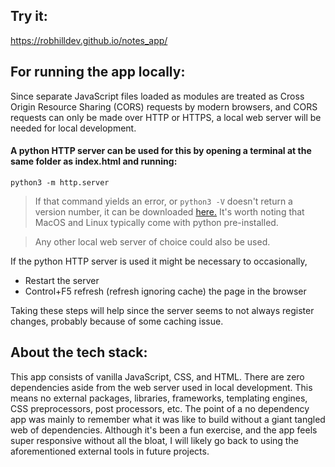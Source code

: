 ## Try it:
https://robhilldev.github.io/notes_app/

## For running the app locally:

Since separate JavaScript files loaded as modules are treated as Cross Origin Resource Sharing (CORS) requests by modern browsers, and CORS requests can only be made over HTTP or HTTPS, a local web server will be needed for local development.

#### A python HTTP server can be used for this by opening a terminal at the same folder as index.html and running:
```
python3 -m http.server
```

> If that command yields an error, or `python3 -V` doesn't return a version number, it can be downloaded [here.](https://www.python.org/downloads/) It's worth noting that MacOS and Linux typically come with python pre-installed.

> Any other local web server of choice could also be used.

If the python HTTP server is used it might be necessary to occasionally,
- Restart the server
- Control+F5 refresh (refresh ignoring cache) the page in the browser

Taking these steps will help since the server seems to not always register changes, probably because of some caching issue.

## About the tech stack:

This app consists of vanilla JavaScript, CSS, and HTML.  There are zero dependencies aside from the web server used in local development.  This means no external packages, libraries, frameworks, templating engines, CSS preprocessors, post processors, etc.  The point of a no dependency app was mainly to remember what it was like to build without a giant tangled web of dependencies.  Although it's been a fun exercise, and the app feels super responsive without all the bloat, I will likely go back to using the aforementioned external tools in future projects.
